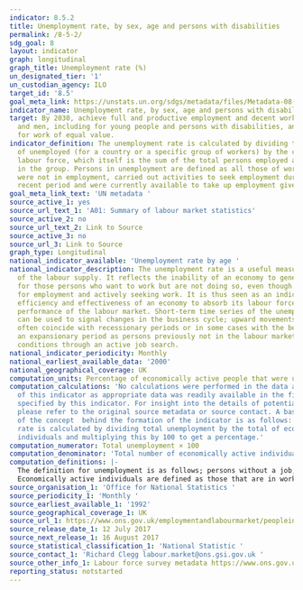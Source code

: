 ```yaml
---
indicator: 8.5.2
title: Unemployment rate, by sex, age and persons with disabilities
permalink: /8-5-2/
sdg_goal: 8
layout: indicator
graph: longitudinal
graph_title: Unemployment rate (%)
un_designated_tier: '1'
un_custodian_agency: ILO
target_id: '8.5'
goal_meta_link: https://unstats.un.org/sdgs/metadata/files/Metadata-08-05-02.pdf
indicator_name: Unemployment rate, by sex, age and persons with disabilities
target: By 2030, achieve full and productive employment and decent work for all women
  and men, including for young people and persons with disabilities, and equal pay
  for work of equal value.
indicator_definition: The unemployment rate is calculated by dividing the total number
  of unemployed (for a country or a specific group of workers) by the corresponding
  labour force, which itself is the sum of the total persons employed and unemployed
  in the group. Persons in unemployment are defined as all those of working age who
  were not in employment, carried out activities to seek employment during a specified
  recent period and were currently available to take up employment given a job opportunity.
goal_meta_link_text: 'UN metadata '
source_active_1: yes
source_url_text_1: 'A01: Summary of labour market statistics'
source_active_2: no
source_url_text_2: Link to Source
source_active_3: no
source_url_3: Link to Source
graph_type: Longitudinal
national_indicator_available: 'Unemployment rate by age '
national_indicator_description: The unemployment rate is a useful measure of the underutilization
  of the labour supply. It reflects the inability of an economy to generate employment
  for those persons who want to work but are not doing so, even though they are available
  for employment and actively seeking work. It is thus seen as an indicator of the
  efficiency and effectiveness of an economy to absorb its labour force and of the
  performance of the labour market. Short-term time series of the unemployment rate
  can be used to signal changes in the business cycle; upward movements in the indicator
  often coincide with recessionary periods or in some cases with the beginning of
  an expansionary period as persons previously not in the labour market begin to test
  conditions through an active job search.
national_indicator_periodicity: Monthly
national_earliest_available_data: '2000'
national_geographical_coverage: UK
computation_units: Percentage of economically active people that were unemployed
computation_calculations: 'No calculations were performed in the data acquisition
  of this indicator as appropriate data was readily available in the final format
  specified by this indicator. For insight into the details of potential calculations
  please refer to the original source metadata or source contact. A basic summary
  of the concept  behind the formation of the indicator is as follows:  The unemployment
  rate is calculated by dividing total unemployment by the total of economically active
  individuals and multiplying this by 100 to get a percentage.'
computation_numerator: Total unemployment × 100
computation_denominator: 'Total number of economically active individuals '
computation_definitions: |-
  The definition for unemployment is as follows; persons without a job, have been actively seeking work in the past 4 weeks and are available to start work in the next 2 weeks. Or out of work, have found a job and are waiting to start it in the next 2 weeks.
  Economically active individuals are defined as those that are in work plus those that are unemployed.
source_organisation_1: 'Office for National Statistics '
source_periodicity_1: 'Monthly '
source_earliest_available_1: '1992'
source_geographical_coverage_1: UK
source_url_1: https://www.ons.gov.uk/employmentandlabourmarket/peopleinwork/employmentandemployeetypes/datasets/summaryoflabourmarketstatistics
source_release_date_1: 12 July 2017
source_next_release_1: 16 August 2017
source_statistical_classification_1: 'National Statistic '
source_contact_1: 'Richard Clegg labour.market@ons.gsi.gov.uk '
source_other_info_1: Labour force survey metadata https://www.ons.gov.uk/employmentandlabourmarket/peopleinwork/employmentandemployeetypes/qmis/labourforcesurveylfsqmi
reporting_status: notstarted
---
```

